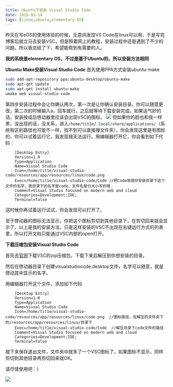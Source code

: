 ```yaml
---
title: Ubuntu下安装 Visual Studio Code
date: 2016-03-14
tags: [linux,ubuntu,elementary OS]
---
```

昨天在写eOS的使用体验的时候，无意间发现VS Code在linux可以用，于是写完博客后就立马去安装VSC，但是照着网上的教程，安装过程中还是遇到了不少的问题。所以我总结了下，希望能帮到有需要的人。

**我的系统是elementary OS，不过是基于Ubuntu的，所以安装方法相同**
<!--more-->
**Ubuntu Make安装Visual Studio Code**
首先使用PPA方式安装ubuntu-make
```bash
sudo add-apt-repository ppa:ubuntu-desktop/ubuntu-make
sudo apt-get update
sudo apt-get install ubuntu-make
umake web visual-studio-code
```
第四步安装过程中会让你确认两次，第一次是让你确认安装目录，你可以随意更改，第二次的时候输入a，回车就行，之后就等待下载安装完成。如果运气好的话，安装按成后啓动器里应该会出现VSC的图标。
![](https://personal-1251959693.cos.ap-chengdu.myqcloud.com/2018-12-15-8984851a-e90e-11e5-8979-cc6a31b36e00.png)
但如果你的脸也和我一样黑，没出现的话，没关系，进入`/home/tit1e/.local/share/applications/`（系统有区别路径也可能不一样，找不到可以直接搜文件夹），你会发现这里是有图标的，你可以试着运行它，我发现我无法运行。用编辑器打开它，你会看到如下代码：
```
	[Desktop Entry]
	Version=1.0
	Type=Application
	Name=Visual Studio Code
	Icon=/home/tit1e/visual-studio-code/resources/app/resources/linux/code.png
	Exec=/home/tit1e/visual-studio-code/Code //把Code改成你安装目录下这个文件的名字，我目录下的名字是code，文件名是分大小写的哦
	Comment=Visual Studio focused on modern web and cloud
	Categories=Development;IDE;
	Terminal=false
```
这时候你再试着运行试试，你会发现可以打开了。

至于啓动器的图标无法显示，你把这个图标剪切到其他目录下，在剪切回来就会显示了。以上是我的安装方法。只是这样安装的VSC不出现在右键运行方式的列表里，所以打开文档只能通过VSC内部的open打开。

**下载压缩包安装Visual Studio Code**

首先去[官网](https://code.visualstudio.com/)下载VSC的zip压缩包，下载下来后解压到你想安装的目录。

然后在啓动器目录下创建visualstudiocode.desktop文件，名字可以随意，就是啓动其中显示的名字。

用编辑器打开这个文件，添加如下代码
```
	[Desktop Entry]
	Version=1.0
	Type=Application
	Name=Visual Studio Code
	Icon=/home/tit1e/visual-studio-code/resources/app/resources/linux/code.png  //图标路径，在解压的文件夹下的/resources/app/resources/linux/目录下
	Exec=/home/tit1e/visual-studio-code/Code  //解压目录下code文件的路径
	Comment=Visual Studio focused on modern web and cloud
	Categories=Development;IDE;
	Terminal=false
```
接下来保存退出文件，文件夹中就多了一个VSC图标了，如果图标不显示，同样剪切到其他目录再剪切回来就OK。

请尽情使用吧：)

![](https://personal-1251959693.cos.ap-chengdu.myqcloud.com/2018-12-15-9a1c261c-e90e-11e5-8b88-e1ca351ca37c.png)
